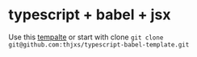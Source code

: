 # typescript + babel + jsx

Use this [tempalte](https://github.com/thjxs/typescript-babel-template) or start with clone `git clone git@github.com:thjxs/typescript-babel-template.git`
